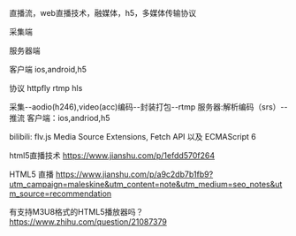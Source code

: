 直播流，web直播技术，融媒体，h5，多媒体传输协议


采集端

服务器端

客户端
ios,android,h5

协议
httpfly
rtmp
hls

采集--aodio(h246),video(acc)编码--封装打包--rtmp
服务器:解析编码（srs）--推流
客户端：ios,andriod,h5

bilibili:
flv.js
Media Source Extensions, Fetch API 以及 ECMAScript 6





html5直播技术
https://www.jianshu.com/p/1efdd570f264

HTML5 直播
https://www.jianshu.com/p/a9c2db7b1fb9?utm_campaign=maleskine&utm_content=note&utm_medium=seo_notes&utm_source=recommendation

有支持M3U8格式的HTML5播放器吗？
https://www.zhihu.com/question/21087379

